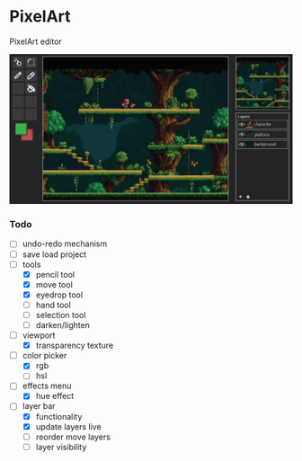 # PixelArt

PixelArt editor

![alt text](Assets/screenshot.png)

### Todo

* [ ] undo-redo mechanism
* [ ] save load project
* [ ] tools
  * [X] pencil tool
  * [X] move tool
  * [X] eyedrop tool
  * [ ] hand tool
  * [ ] selection tool
  * [ ] darken/lighten
* [ ] viewport
  * [X] transparency texture
* [ ] color picker
  * [X] rgb
  * [ ] hsl
* [ ] effects menu
  * [X] hue effect
* [ ] layer bar
  * [X] functionality
  * [X] update layers live
  * [ ] reorder move layers
  * [ ] layer visibility
